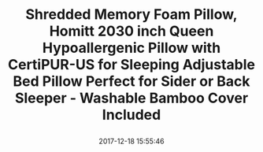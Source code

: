 ---
title: > #shorten me
  Shredded Memory Foam Pillow, Homitt 2030 inch Queen Hypoallergenic Pillow with CertiPUR-US for Sleeping Adjustable Bed Pillow Perfect for Sider or Back Sleeper - Washable Bamboo Cover Included
name: >
  Shredded Memory Foam Pillow, Homitt 2030 inch Queen Hypoallergenic Pillow with CertiPUR-US for Sleeping Adjustable Bed Pillow Perfect for Sider or Back Sleeper - Washable Bamboo Cover Included
date: "2017-12-18 15:55:46"
buy_now: "https://www.amazon.com/Shredded-Homitt-Hypoallergenic-CertiPUR-US-Adjustable/dp/B0757JHQ9T?psc=1&SubscriptionId=AKIAIA5RBQIWQVTCUEUQ&tag=coldcutdeals-20&linkCode=xm2&camp=2025&creative=165953&creativeASIN=B0757JHQ9T"
description_markdown: >-

  - Premium Grade Material: Hypoallergenic pillow is filled by original memory foam and cover is 60% polyester, 40% viscose rayon derived from bamboo. Breathable polyester and high end material is good for hypoallergenic and dust mite resistant. Homitt bed pillow is good choice to close your skin and give you a health sleeping in beautiful night.

  - ADJUSTABLE FIT: Custom made sleeping pillow with proprietary mix of shredded viscose elastic memory foam. Add or remove foam to adjust height to your comfort for all sleep positions. Have a suitable pillow owns a deeper sleeping.

  - REMOVABLE AND WASHABLE COVER: The shredded memory foam pillow has inner case for packing shredded foam, and one cooling bamboo cooling cover for comfortable sleeping. Both of them can be removed and machine washable.

  - MEASURE: Pillow is queen size, suit for 20in X 30in. Full pillow for sleeping hold your head, neck and shoulder, perfect for releasing pressure of head, easing the pain of neck and improving sleeping.

  - NO DEFORMATION: Shredded memory is soft and elastic, foam can be restored without pressure. Homitt no deformation memory foam pillow supply long time to use. But because pillow is compressed packed, please allow 15 minutes for pillows to recover completely.


tweet_id_str: "942785466159501318"
price: "$79.99"
list_price: "$69.99"
deal_price: "$26.99"
you_save: "$53.00 (66%)"
asin: "B0757JHQ9T"
image: "https://images-na.ssl-images-amazon.com/images/I/41MChPcvBqL.jpg"
---